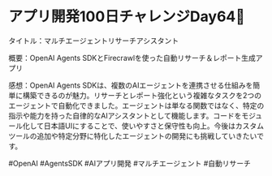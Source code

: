 # アプリ開発100日チャレンジDay64🚀

タイトル：マルチエージェントリサーチアシスタント

概要：OpenAI Agents SDKとFirecrawlを使った自動リサーチ＆レポート生成アプリ

感想：OpenAI Agents SDKは、複数のAIエージェントを連携させる仕組みを簡単に構築できるのが魅力。リサーチとレポート強化という複雑なタスクを2つのエージェントで自動化できました。エージェントは単なる関数ではなく、特定の指示や能力を持った自律的なAIアシスタントとして機能します。コードをモジュール化して日本語UIにすることで、使いやすさと保守性も向上。今後はカスタムツールの追加や特定分野に特化したエージェントの開発にも挑戦していきたいです。

#OpenAI #AgentsSDK #AIアプリ開発 #マルチエージェント #自動リサーチ
